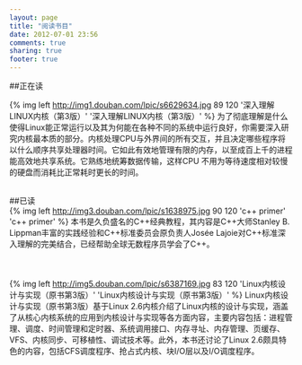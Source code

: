 ```yaml
---
layout: page
title: "阅读书目"
date: 2012-07-01 23:56
comments: true
sharing: true
footer: true
---
```


##正在读   

{% img left http://img1.douban.com/lpic/s6629634.jpg 89 120 '深入理解LINUX内核（第3版）' '深入理解LINUX内核（第3版）' %} 为了彻底理解是什么使得Linux能正常运行以及其为何能在各种不同的系统中运行良好，你需要深入研究内核最本质的部分。内核处理CPU与外界间的所有交互，并且决定哪些程序将以什么顺序共享处理器时间。它如此有效地管理有限的内存，以至成百上千的进程能高效地共享系统。它熟练地统筹数据传输，这样CPU 不用为等待速度相对较慢的硬盘而消耗比正常耗时更长的时间。   
<br />

##已读   
{% img left http://img3.douban.com/lpic/s1638975.jpg 90 120 'c++ primer' 'c++ primer' %} 本书是久负盛名的C++经典教程，其内容是C++大师Stanley B. Lippman丰富的实践经验和C++标准委员会原负责人Josée Lajoie对C++标准深入理解的完美结合，已经帮助全球无数程序员学会了C++。  
<br />
<br />
<br />
{% img left http://img5.douban.com/lpic/s6387169.jpg 83 120 'Linux内核设计与实现（原书第3版）' 'Linux内核设计与实现（原书第3版）' %} Linux内核设计与实现（原书第3版）基于Linux 2.6内核介绍了Linux内核的设计与实现，涵盖了从核心内核系统的应用到内核设计与实现等各方面内容，主要内容包括：进程管理、调度、时间管理和定时器、系统调用接口、内存寻址、内存管理、页缓存、VFS、内核同步、可移植性、调试技术等。此外，本书还讨论了Linux 2.6颇具特色的内容，包括CFS调度程序、抢占式内核、块I/O层以及I/O调度程序。   
<br />




